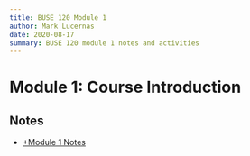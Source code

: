 ```yaml
---
title: BUSE 120 Module 1
author: Mark Lucernas
date: 2020-08-17
summary: BUSE 120 module 1 notes and activities
---
```



# Module 1: Course Introduction

## Notes

- [+Module 1 Notes](notes)

